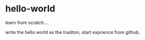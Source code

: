 # hello-world

learn from scratch....

write the hello world as the traditon, start exprience from github.
